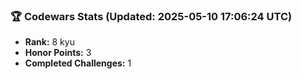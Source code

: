 ### 🏆 Codewars Stats (Updated: 2025-05-10 17:06:24 UTC)

- **Rank:** 8 kyu
- **Honor Points:** 3
- **Completed Challenges:** 1
